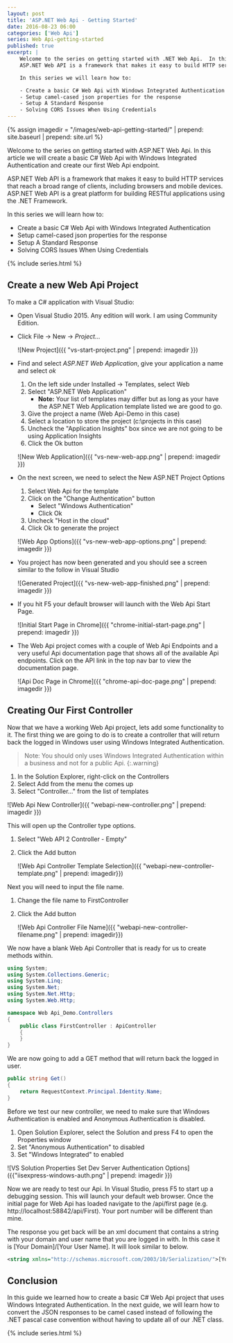 ```yaml
---
layout: post
title: 'ASP.NET Web Api - Getting Started'
date: 2016-08-23 06:00
categories: ['Web Api']
series: Web Api-getting-started
published: true
excerpt: |
    Welcome to the series on getting started with .NET Web Api.  In this article we will create a basic C# Web Api with Windows Integrated Authentication and create our first Web Api endpoint.      
    ASP.NET Web API is a framework that makes it easy to build HTTP services that reach a broad range of clients, including browsers and mobile devices. ASP.NET Web API is an ideal platform for building RESTful applications on the .NET Framework.

    In this series we will learn how to:

    - Create a basic C# Web Api with Windows Integrated Authentication 
    - Setup camel-cased json properties for the response 
    - Setup A Standard Response
    - Solving CORS Issues When Using Credentials
---
```


{% assign imagedir = "/images/web-api-getting-started/" | prepend: site.baseurl | prepend: site.url %}

Welcome to the series on getting started with ASP.NET Web Api.  In this article we will create a basic C# Web Api with Windows Integrated Authentication and create our first Web Api endpoint.      

ASP.NET Web API is a framework that makes it easy to build HTTP services that reach a broad range of clients, including browsers and mobile devices. ASP.NET Web API is a great platform for building RESTful applications using the .NET Framework.  

In this series we will learn how to:

- Create a basic C# Web Api with Windows Integrated Authentication 
- Setup camel-cased json properties for the response 
- Setup A Standard Response
- Solving CORS Issues When Using Credentials

{% include series.html %}


## Create a new Web Api Project 

To make a C# application with Visual Studio:

* Open Visual Studio 2015.  Any edition will work.  I am using Community Edition. 
* Click File -> New -> *Project...*

    ![New Project]({{ "vs-start-project.png" | prepend: imagedir }})

* Find and select *ASP.NET Web Application*, give your application a name and select *ok* 

    1. On the left side under Installed -> Templates, select Web
    1. Select "ASP.NET Web Application"
        * **Note:** Your list of templates may differ but as long as your have the ASP.NET Web Application template listed we are good to go.
    1. Give the project a name (Web Api-Demo in this case)
    1. Select a location to store the project (c:\projects in this case)
    1. Uncheck the "Application Insights" box since we are not going to be using Application Insights
    1. Click the Ok button
    
    ![New Web Application]({{ "vs-new-web-app.png" | prepend: imagedir }})

* On the next screen, we need to select the New ASP.NET Project Options

    1. Select Web Api for the template    
    1. Click on the "Change Authentication" button
        * Select "Windows Authentication"
        * Click Ok
    1. Uncheck "Host in the cloud"
    1. Click Ok to generate the project 

    ![Web App Options]({{ "vs-new-web-app-options.png" | prepend: imagedir }})
 
* You project has now been generated and you should see a screen similar to the follow in Visual Studio

    ![Generated Project]({{ "vs-new-web-app-finished.png" | prepend: imagedir }})

* If you hit F5 your default browser will launch with the Web Api Start Page.  

    ![Initial Start Page in Chrome]({{ "chrome-initial-start-page.png" | prepend: imagedir }})

* The Web Api project comes with a couple of Web Api Endpoints and a very useful Api documentation page that shows all of the available Api endpoints.    Click on the API link in the top nav bar to view the documentation page.

    ![Api Doc Page in Chrome]({{ "chrome-api-doc-page.png" | prepend: imagedir }})


## Creating Our First Controller

Now that we have a working Web Api project, lets add some functionality to it.  The first thing we are going to do is to create a controller that will return back the logged in Windows user using Windows Integrated Authentication.

>Note: You should only uses Windows Integrated Authentication within a business and not for a public Api.
{:.warning}

1. In the Solution Explorer, right-click on the Controllers  
1. Select Add from the menu the comes up
1. Select "Controller..." from the list of templates

![Web Api New Controller]({{ "webapi-new-controller.png" | prepend: imagedir }})    


This will open up the Controller type options.  

1. Select "Web API 2 Controller - Empty"
1. Click the Add button

    ![Web Api Controller Template Selection]({{ "webapi-new-controller-template.png" | prepend: imagedir}})

Next you will need to input the file name.

1. Change the file name to FirstController
1. Click the Add button

    ![Web Api Controller File Name]({{ "webapi-new-controller-filename.png" | prepend: imagedir}})



We now have a blank Web Api Controller that is ready for us to create methods within.

```c#
using System;
using System.Collections.Generic;
using System.Linq;
using System.Net;
using System.Net.Http;
using System.Web.Http;

namespace Web Api_Demo.Controllers
{
    public class FirstController : ApiController
    {
    }
}
```

We are now going to add a GET method that will return back the logged in user.

```c#
public string Get()
{
    return RequestContext.Principal.Identity.Name;
}
```

Before we test our new controller, we need to make sure that Windows Authentication is enabled and Anonymous Authentication is disabled.

1. Open Solution Explorer, select the Solution and press F4 to open the Properties window
1. Set "Anonymous Authentication" to disabled
1. Set "Windows Integrated" to enabled

![VS Solution Properties Set Dev Server Authentication Options]({{"iisexpress-windows-auth.png" | prepend: imagedir }})

Now we are ready to test our Api.  In Visual Studio, press F5 to start up a debugging session.  This will launch your default web browser.  Once the initial page for Web Api has loaded navigate to the /api/first page  (e.g. http://localhost:58842/api/First).  Your port number will be different than mine.  

The response you get back will be an xml document that contains a string with your domain and user name that you are logged in with.  In this case it is [Your Domain]/[Your User Name].  It will look similar to below.

```xml
<string xmlns="http://schemas.microsoft.com/2003/10/Serialization/">[Your Domain]/[Your User Name]</string>
```

## Conclusion

In this guide we learned how to create a basic C# Web Api project that uses Windows Integrated Authentication.  In the next guide, we will learn how to convert the JSON responses to be camel cased instead of following the .NET pascal case convention without having to update all of our .NET class. 

{% include series.html %}